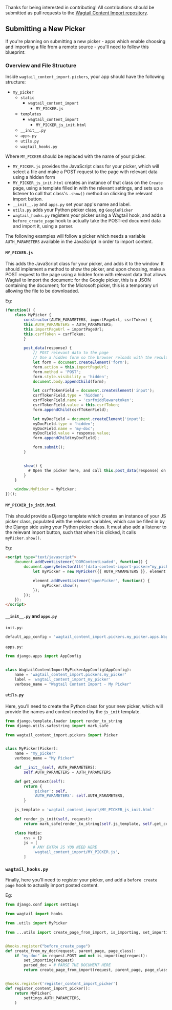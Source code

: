 Thanks for being interested in contributing! All contributions should be submitted as pull requests
to the [Wagtail Content Import repository](https://github.com/torchbox/wagtail-content-import).


## Submitting a New Picker

If you're planning on submitting a new picker - apps which enable choosing and importing a file from a
remote source - you'll need to follow this blueprint:

### Overview and File Structure

Inside `wagtail_content_import.pickers`, your app should have the following structure:

- `my_picker`
    - `static`
        - `wagtail_content_import`
            - `MY_PICKER.js`
    - `templates`
        - `wagtail_content_import`
            - `MY_PICKER_js_init.html`
    - `__init__.py`
    - `apps.py`
    - `utils.py`
    - `wagtail_hooks.py`

Where `MY_PICKER` should be replaced with the name of your picker.

- `MY_PICKER.js` provides the JavaScript class for your picker, which will select a file and make
a POST request to the page with relevant data using a hidden form
- `MY_PICKER_js_init.html` creates an instance of that class on the `Create` page, using
  a template filled in with the relevant settings,
  and sets up a listener to call that class's `.show()` method on clicking the relevant import
  button.
- `__init__.py` and `apps.py` set your app's name and label.
- `utils.py` adds your Python picker class, eg `GooglePicker`
- `wagtail_hooks.py` registers your picker using a Wagtail hook, and adds a `before_create_page` hook
to actually take the POST-ed document data and import it, using a parser.

The following examples will follow a picker which needs a variable `AUTH_PARAMETERS` available in the
JavaScript in order to import content.

#### `MY_PICKER.js`

This adds the JavaScript class for your picker, and adds it to the window. It should implement
a method to show the picker, and upon choosing, make a POST request to the page using a hidden form
with relevant data that allows Wagtail to import the document: for the Google picker, this is a JSON
containing the document; for the Microsoft picker, this is a temporary url allowing the file to be downloaded.

Eg:

```javascript
(function() {
    class MyPicker {
        constructor(AUTH_PARAMETERS, importPageUrl, csrfToken) {
        this.AUTH_PARAMETERS = AUTH_PARAMETERS;
        this.importPageUrl = importPageUrl;
        this.csrfToken = csrfToken;
        }

        post_data(response) {
            // POST relevant data to the page
            // Use a hidden form so the browser reloads with the result of this request
            let form = document.createElement('form');
            form.action = this.importPageUrl;
            form.method = 'POST';
            form.style.visibility = 'hidden';
            document.body.appendChild(form);

            let csrfTokenField = document.createElement('input');
            csrfTokenField.type = 'hidden';
            csrfTokenField.name = 'csrfmiddlewaretoken';
            csrfTokenField.value = this.csrfToken;
            form.appendChild(csrfTokenField);

            let myDocField = document.createElement('input');
            myDocField.type = 'hidden';
            myDocField.name = 'my-doc';
            myDocField.value = response.value;
            form.appendChild(myDocField);

            form.submit();
        }


        show() {
          # Open the picker here, and call this.post_data(response) on successfully getting a file
        }
    }

    window.MyPicker = MyPicker;
})();
```

#### `MY_PICKER_js_init.html`

This should provide a Django template which creates an instance of your JS picker class, populated with
the relevant variables, which can be filled in by the Django side using your Python picker class. It must also add a listener to the
relevant import button, such that when it is clicked, it calls `myPicker.show()`.

Eg:

```html
<script type="text/javascript">
    document.addEventListener('DOMContentLoaded', function() {
        document.querySelectorAll('[data-content-import-picker="my_picker"]').forEach(function (element) {
            let myPicker = new MyPicker({{ AUTH_PARAMETERS }}, element.dataset.importPageUrl, '{{ csrf_token|escapejs }}');

            element.addEventListener('openPicker', function() {
                myPicker.show();
            });
        });
    });
</script>

```

#### `__init__.py` and `apps.py`

`init.py`:

```python
default_app_config = 'wagtail_content_import.pickers.my_picker.apps.WagtailContentImportMyPickerAppConfig'
```

`apps.py`:

```python
from django.apps import AppConfig


class WagtailContentImportMyPickerAppConfig(AppConfig):
    name = 'wagtail_content_import.pickers.my_picker'
    label = 'wagtail_content_import_my_picker'
    verbose_name = "Wagtail Content Import - My Picker"
```

#### `utils.py`

Here, you'll need to create the Python class for your new picker, which will provide the names
and context needed by the `js_init` template.

```python
from django.template.loader import render_to_string
from django.utils.safestring import mark_safe

from wagtail_content_import.pickers import Picker


class MyPicker(Picker):
    name = "my_picker"
    verbose_name = "My Picker"

    def __init__(self, AUTH_PARAMETERS):
        self.AUTH_PARAMETERS = AUTH_PARAMETERS

    def get_context(self):
        return {
            'picker': self,
            'AUTH_PARAMETERS': self.AUTH_PARAMETERS,
        }

    js_template = 'wagtail_content_import/MY_PICKER_js_init.html'

    def render_js_init(self, request):
        return mark_safe(render_to_string(self.js_template, self.get_context(), request=request))

    class Media:
        css = {}
        js = [
            # ANY EXTRA JS YOU NEED HERE
            'wagtail_content_import/MY_PICKER.js',
        ]
```

### `wagtail_hooks.py`

Finally, here you'll need to register your picker, and add a `before create page` hook to actually
import posted content.

Eg:

```python
from django.conf import settings

from wagtail import hooks

from .utils import MyPicker

from ...utils import create_page_from_import, is_importing, set_importing


@hooks.register("before_create_page")
def create_from_my_doc(request, parent_page, page_class):
    if "my-doc" in request.POST and not is_importing(request):
        set_importing(request)
        parsed_doc = # PARSE THE DOCUMENT HERE
        return create_page_from_import(request, parent_page, page_class, parsed_doc)


@hooks.register('register_content_import_picker')
def register_content_import_picker():
    return MyPicker(
        settings.AUTH_PARAMETERS,
    )
```
